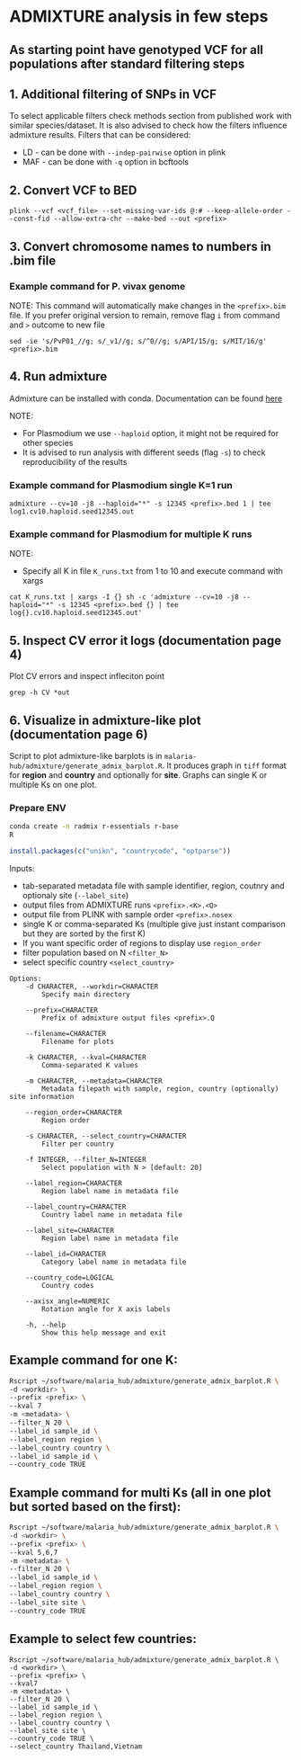 # ADMIXTURE analysis in few steps

## As starting point have genotyped VCF for all populations after standard filtering steps

## 1. Additional filtering of SNPs in VCF
To select applicable filters check methods section from published work with similar species/dataset.
It is also advised to check how the filters influence admixture results.
Filters that can be considered:
* LD - can be done with `--indep-pairwise` option in plink
* MAF - can be done with `-q` option in bcftools

## 2. Convert VCF to BED

```
plink --vcf <vcf_file> --set-missing-var-ids @:# --keep-allele-order --const-fid --allow-extra-chr --make-bed --out <prefix>
```

## 3. Convert chromosome names to numbers in .bim file
### Example command for P. vivax genome
NOTE: This command will automatically make changes in the `<prefix>.bim` file.
If you prefer original version to remain, remove flag `i` from command and `>` outcome to new file

```
sed -ie 's/PvP01_//g; s/_v1//g; s/^0//g; s/API/15/g; s/MIT/16/g' <prefix>.bim
```

## 4. Run admixture
Admixture can be installed with conda. Documentation can be found [here](https://vcru.wisc.edu/simonlab/bioinformatics/programs/admixture/admixture-manual.pdf)

NOTE:
* For Plasmodium we use `--haploid` option, it might not be required for other species
* It is advised to run analysis with different seeds (flag `-s`) to check reproducibility of the results

### Example command for Plasmodium single K=1 run
```
admixture --cv=10 -j8 --haploid="*" -s 12345 <prefix>.bed 1 | tee log1.cv10.haploid.seed12345.out
```
### Example command for Plasmodium for multiple K runs
NOTE:
* Specify all K in file `K_runs.txt` from 1 to 10 and execute command with xargs
```
cat K_runs.txt | xargs -I {} sh -c 'admixture --cv=10 -j8 --haploid="*" -s 12345 <prefix>.bed {} | tee log{}.cv10.haploid.seed12345.out'
```

## 5. Inspect CV error it logs (documentation page 4)
Plot CV errors and inspect infleciton point
```
grep -h CV *out
```

## 6. Visualize in admixture-like plot (documentation page 6)
Script to plot admixture-like barplots is in `malaria-hub/admixture/generate_admix_barplot.R`. It produces graph in `tiff` format for __region__ and __country__ and optionally for __site__. Graphs can single K or multiple Ks on one plot.

### Prepare ENV
```bash
conda create -n radmix r-essentials r-base
R
```
```r
install.packages(c("unikn", "countrycode", "optparse"))
```


Inputs:
* tab-separated metadata file with sample identifier, region, coutnry and optionaly site (`--label_site`)
* output files from ADMIXTURE runs `<prefix>.<K>.<Q>`
* output file from PLINK with sample order `<prefix>.nosex`
* single K or comma-separated Ks (multiple give just instant comparison but they are sorted by the first K)
* If you want specific order of regions to display use `region_order`
* filter population based on N `<filter_N>`
* select specific country `<select_country>`


```
Options:
	-d CHARACTER, --workdir=CHARACTER
		Specify main directory

	--prefix=CHARACTER
		Prefix of admixture output files <prefix>.Q

	--filename=CHARACTER
		Filename for plots

	-k CHARACTER, --kval=CHARACTER
		Comma-separated K values

	-m CHARACTER, --metadata=CHARACTER
		Metadata filepath with sample, region, country (optionally) site information

	--region_order=CHARACTER
		Region order

	-s CHARACTER, --select_country=CHARACTER
		Filter per country

	-f INTEGER, --filter_N=INTEGER
		Select population with N > [default: 20]

	--label_region=CHARACTER
		Region label name in metadata file

	--label_country=CHARACTER
		Country label name in metadata file

	--label_site=CHARACTER
		Region label name in metadata file

	--label_id=CHARACTER
		Category label name in metadata file

	--country_code=LOGICAL
		Country codes

	--axisx_angle=NUMERIC
		Rotation angle for X axis labels

	-h, --help
		Show this help message and exit
```

## Example command for one K:

```bash
Rscript ~/software/malaria_hub/admixture/generate_admix_barplot.R \
-d <workdir> \
--prefix <prefix> \
--kval 7
-m <metadata> \
--filter_N 20 \
--label_id sample_id \
--label_region region \
--label_country country \
--label_id sample_id \
--country_code TRUE
```

## Example command for multi Ks (all in one plot but sorted based on the first):

```bash
Rscript ~/software/malaria_hub/admixture/generate_admix_barplot.R \
-d <workdir> \
--prefix <prefix> \
--kval 5,6,7 
-m <metadata> \
--filter_N 20 \
--label_id sample_id \
--label_region region \
--label_country country \
--label_site site \
--country_code TRUE
```

## Example to select few countries:
```
Rscript ~/software/malaria_hub/admixture/generate_admix_barplot.R \
-d <workdir> \
--prefix <prefix> \
--kval7 
-m <metadata> \
--filter_N 20 \
--label_id sample_id \
--label_region region \
--label_country country \
--label_site site \
--country_code TRUE \
--select_country Thailand,Vietnam
```
